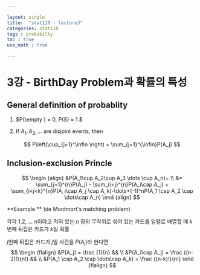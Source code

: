```yaml
---

layout: single
title:  "stat110 - lecture3"
categories: stat110
tags : probabilty
toc : true
use_math : true

---
```


# 3강 - BirthDay Problem과 확률의 특성

## General definition of probablity 

1. $P(\empty ) = 0, P(S) = 1.$

2. If $A_1,A_2,\dots$ are disjoint events, then

$$
P\left(\cup_{j=1}^\infin \right) = \sum_{j=1}^{\infin}P(A_j)
$$



## Inclusion-exclusion Princle

$$
\begin {align}
&P(A_1\cup A_2\cup A_3 \dots \cup A_n)= \\
&= \sum_{j=1}^{n}P(A_j) - \sum_{i<j}^{n}P(A_i\cap A_j) + \sum_{i<j<k}^{n}P(A_i\cap A_j \cap A_k)-\dots+(-1)^nP(A_1 \cap A_2 \cap \dots\cap A_n)
\end {align}
$$

**Example **  (de Montmort's matching problem)

각각 1,2, ... n이라고 적혀 있는 $n$ 장의 무작위로 섞여 있는 카드를 일렬로 배열할 때 $k$번째 뒤집은 카드가 $k$일 확률

$j$번째 뒤집은 카드가 $j$일 사건을 $P(A_j)$라 한다면
$$
\begin {flalign}
&P(A_j) = \frac {1}{n} && \\
&P(A_i\cap A_j) = \frac {(n-2)!}{n!}  && \\
&P(A_1 \cap A_2 \cap \dots\cap A_k) = \frac {(n-k)!}{n!}
\end {flalign}
$$
  


